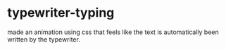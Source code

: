# typewriter-typing
made an animation using css that feels like the text is automatically been written by the typewriter.

